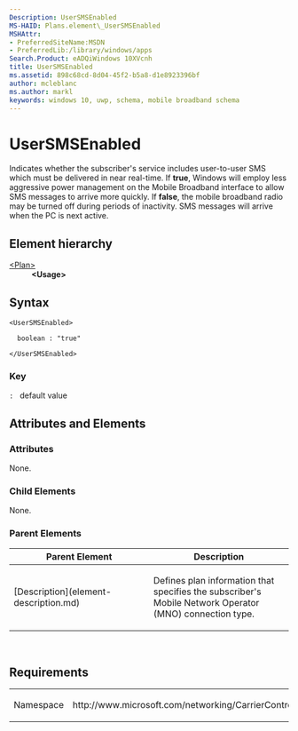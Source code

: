 ```yaml
---
Description: UserSMSEnabled
MS-HAID: Plans.element\_UserSMSEnabled
MSHAttr:
- PreferredSiteName:MSDN
- PreferredLib:/library/windows/apps
Search.Product: eADQiWindows 10XVcnh
title: UserSMSEnabled
ms.assetid: 898c68cd-8d04-45f2-b5a8-d1e8923396bf
author: mcleblanc
ms.author: markl
keywords: windows 10, uwp, schema, mobile broadband schema
---
```


# UserSMSEnabled


Indicates whether the subscriber's service includes user-to-user SMS which must be delivered in near real-time. If **true**, Windows will employ less aggressive power management on the Mobile Broadband interface to allow SMS messages to arrive more quickly. If **false**, the mobile broadband radio may be turned off during periods of inactivity. SMS messages will arrive when the PC is next active.

## Element hierarchy

<dl>
<dt><a href="element-plan.md">&lt;Plan&gt;</a></dt>
<dd><b>&lt;Usage&gt;</b></dd>
</dl>

## Syntax

``` syntax
<UserSMSEnabled>

  boolean : "true"

</UserSMSEnabled>
```

### Key

`:`   default value
## Attributes and Elements


### Attributes

None.

### Child Elements

None.

### Parent Elements

<table>
<colgroup>
<col width="50%" />
<col width="50%" />
</colgroup>
<thead>
<tr class="header">
<th>Parent Element</th>
<th>Description</th>
</tr>
</thead>
<tbody>
<tr class="odd">
<td>[Description](element-description.md)</td>
<td><p>Defines plan information that specifies the subscriber's Mobile Network Operator (MNO) connection type.</p></td>
</tr>
</tbody>
</table>

 

## Requirements

<table>
<colgroup>
<col width="50%" />
<col width="50%" />
</colgroup>
<tbody>
<tr class="odd">
<td><p>Namespace</p></td>
<td><p>http://www.microsoft.com/networking/CarrierControl/Plans/v1</p></td>
</tr>
</tbody>
</table>

 

 



